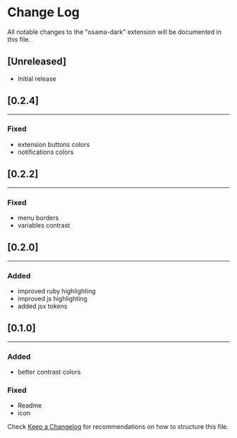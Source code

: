 # Change Log

All notable changes to the "osama-dark" extension will be documented in this file.

## [Unreleased]

-  Initial release

## [0.2.4]

---

### Fixed

-  extension buttons colors
-  notifications colors

## [0.2.2]

---

### Fixed

-  menu borders
-  variables contrast

## [0.2.0]

---

### Added

-  improved ruby highlighting
-  improved js highlighting
-  added jsx tokens

## [0.1.0]

---

### Added

-  better contrast colors

### Fixed

-  Readme
-  icon

Check [Keep a Changelog](http://keepachangelog.com/) for recommendations on how to structure this file.

